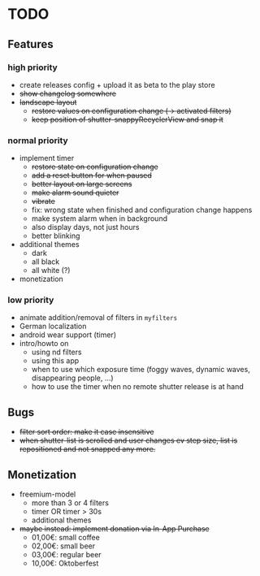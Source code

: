 # TODO

## Features

### high priority
* create releases config + upload it as beta to the play store
* ~~show changelog somewhere~~
* ~~landscape layout~~
   * ~~restore values on configuration change (-> activated filters)~~
   * ~~keep position of shutter-snappyRecyclerView and snap it~~

### normal priority
* implement timer
   * ~~restore state on configuration change~~
   * ~~add a reset button for when paused~~
   * ~~better layout on large screens~~
   * ~~make alarm sound quieter~~
   * ~~vibrate~~
   * fix: wrong state when finished and configuration change happens
   * make system alarm when in background
   * also display days, not just hours
   * better blinking
* additional themes
   * dark
   * all black
   * all white (?)
* monetization

### low priority
* animate addition/removal of filters in `myfilters`
* German localization
* android wear support (timer)
* intro/howto on
   * using nd filters
   * using this app
   * when to use which exposure time (foggy waves, dynamic waves, disappearing people, ...)
   * how to use the timer when no remote shutter release is at hand


## Bugs
* ~~filter sort order: make it case insensitive~~
* ~~when shutter-list is scrolled and user changes ev step size, list is repositioned and not snapped any more.~~


## Monetization
* freemium-model
   * more than 3 or 4 filters
   * timer OR timer > 30s
   * additional themes
* ~~maybe instead: implement donation via In-App Purchase~~
   * 01,00€: small coffee
   * 02,00€: small beer
   * 03,00€: regular beer
   * 10,00€: Oktoberfest

